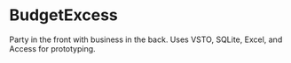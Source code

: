 # BudgetExcess
Party in the front with business in the back.  Uses VSTO, SQLite, Excel, and Access for prototyping.
